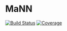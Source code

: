 # MaNN

[![Build Status](https://github.com/JohannesNaegele/MaNN.jl/actions/workflows/CI.yml/badge.svg?branch=main)](https://github.com/JohannesNaegele/MaNN.jl/actions/workflows/CI.yml?query=branch%3Amain)
[![Coverage](https://codecov.io/gh/JohannesNaegele/MaNN.jl/branch/main/graph/badge.svg)](https://codecov.io/gh/JohannesNaegele/MaNN.jl)
